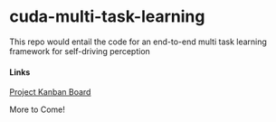 # cuda-multi-task-learning

This repo would entail the code for an end-to-end multi task learning framework for self-driving perception

#### Links
[Project Kanban Board](https://github.com/users/raghavduddala/projects/2/views/1)

More to Come! 

